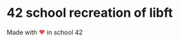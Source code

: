 # 42 school recreation of libft
Made with <span style="color: #e25555;">&#9829;</span> in school 42
